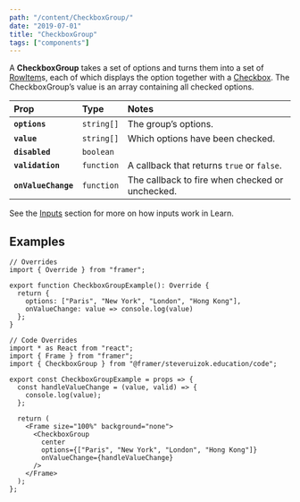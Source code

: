 ```yaml
---
path: "/content/CheckboxGroup/"
date: "2019-07-01"
title: "CheckboxGroup"
tags: ["components"]
---
```


A **CheckboxGroup** takes a set of options and turns them into a set of [RowItem](https://github.com/framer/framer-education/wiki/RowItem)s, each of which displays the option together with a [Checkbox](https://github.com/framer/framer-education/wiki/Checkbox). The CheckboxGroup’s value is an array containing all checked options.

| Prop                | Type       | Notes                                           |
| :------------------ | :--------- | :---------------------------------------------- |
| **`options`**       | `string[]` | The group’s options.                            |
| **`value`**         | `string[]` | Which options have been checked.                |
| **`disabled`**      | `boolean`  |                                                 |
| **`validation`**    | `function` | A callback that returns `true` or `false`.      |
| **`onValueChange`** | `function` | The callback to fire when checked or unchecked. |

See the [Inputs](https://github.com/framer/framer-education/wiki/Inputs) section for more on how inputs work in Learn.

## Examples

```tsx
// Overrides
import { Override } from "framer";

export function CheckboxGroupExample(): Override {
  return {
    options: ["Paris", "New York", "London", "Hong Kong"],
    onValueChange: value => console.log(value)
  };
}
```

```tsx
// Code Overrides
import * as React from "react";
import { Frame } from "framer";
import { CheckboxGroup } from "@framer/steveruizok.education/code";

export const CheckboxGroupExample = props => {
  const handleValueChange = (value, valid) => {
    console.log(value);
  };

  return (
    <Frame size="100%" background="none">
      <CheckboxGroup
        center
        options={["Paris", "New York", "London", "Hong Kong"]}
        onValueChange={handleValueChange}
      />
    </Frame>
  );
};
```
